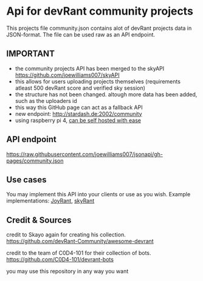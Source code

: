 # Api for devRant community projects

This projects file community.json contains alot of devRant projects data in JSON-format. The file can be used raw as an API endpoint.

## IMPORTANT
- the community projects API has been merged to the skyAPI https://github.com/joewilliams007/skyAPI
- this allows for users uploading projects themselves (requirements atleast 500 devRant score and verified sky session)
- the structure has not been changed. altough more data has been added, such as the uploaders id
- this way this GitHub page can act as a fallback API
- new endpoint: http://stardash.de:2002/community
- using raspberry pi 4, [can be self hosted with ease](https://github.com/joewilliams007/skyAPI#installing)

## API endpoint

https://raw.githubusercontent.com/joewilliams007/jsonapi/gh-pages/community.json

## Use cases

You may implement this API into your clients or use as you wish.
Example implementations: [JoyRant](https://github.com/WilhelmOks/JoyRant), [skyRant](https://github.com/joewilliams007/skyRant)

## Credit & Sources

credit to Skayo again for creating his collection.
https://github.com/devRant-Community/awesome-devrant

credit to the team of C0D4-101 for their collection of bots.
https://github.com/C0D4-101/devrant-bots

you may use this repository in any way you want
